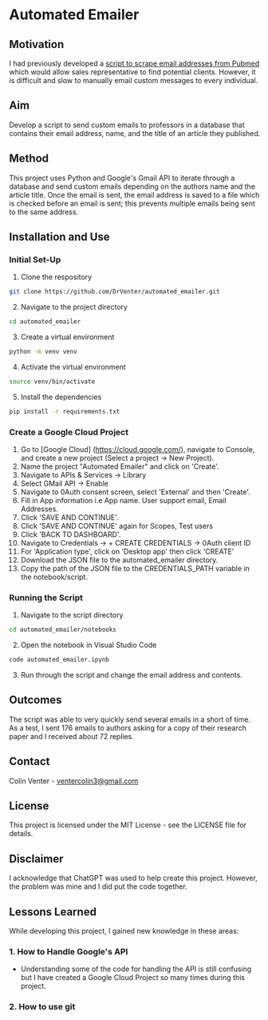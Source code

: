 # Automated Emailer

## Motivation
I had previously developed a [script to scrape email addresses from Pubmed](https://github.com/DrVenter/pubmed_scraper/blob/main/README.md) which would allow sales representative to find potential clients. However, it is  difficult and slow to manually email custom messages to every individual.

## Aim
Develop a script to send custom emails to professors in a database that contains their email address, name, and the title of an article they published.

## Method
This project uses Python and Google's Gmail API to iterate through a database and send custom emails depending on the authors name and the article title. Once the email is sent, the email address is saved to a file which is checked before an email is sent; this prevents multiple emails being sent to the same address.

## Installation and Use

### Initial Set-Up
1. Clone the respository 
```bash
git clone https://github.com/DrVenter/automated_emailer.git 
```
2. Navigate to the project directory
```bash
cd automated_emailer
```
3. Create a virtual environment
```bash
python -m venv venv
```
4. Activate the virtual environment
```bash
source venv/bin/activate
```
5. Install the dependencies
```bash
pip install -r requirements.txt
```

### Create a Google Cloud Project
1. Go to [Google Cloud] (https://cloud.google.com/), navigate to Console, and create a new project (Select a project → New Project).
2. Name the project "Automated Emailer" and click on 'Create'.
3. Navigate to APIs & Services → Library
4. Select GMail API → Enable
5. Navigate to 0Auth consent screen, select 'External' and then 'Create'.
6. Fill in App information i.e App name. User support email, Email Addresses.
7. Click 'SAVE AND CONTINUE'.
8. Click 'SAVE AND CONTINUE' again for Scopes, Test users
9. Click 'BACK TO DASHBOARD'.
10. Navigate to Credentials → + CREATE CREDENTIALS → 0Auth client ID
11. For 'Application type', click on 'Desktop app' then click 'CREATE'
12. Download the JSON file to the automated_emailer directory.
13. Copy the path of the JSON file to the CREDENTIALS_PATH variable in the notebook/script.

### Running the Script
1. Navigate to the script directory
```bash
cd automated_emailer/notebooks
```
2. Open the notebook in Visual Studio Code
```bash
code automated_emailer.ipynb
```
3. Run through the script and change the email address and contents.

## Outcomes
The script was able to very quickly send several emails in a short of time. As a test, I sent 176 emails to authors asking for a copy of their research paper and I received about 72 replies.

## Contact
Colin Venter - ventercolin3@gmail.com

## License
This project is licensed under the MIT License - see the LICENSE file for details.

## Disclaimer
I acknowledge that ChatGPT was used to help create this project. However, the problem was mine and I did put the code together.

## Lessons Learned
While developing this project, I gained new knowledge in these areas:

### 1. How to Handle Google's API
- Understanding some of the code for handling the API is still confusing but I have created a Google Cloud Project so many times during this project.

### 2. How to use git